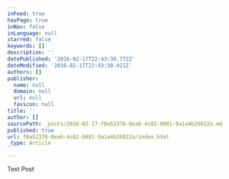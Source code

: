 ```yaml
---
inFeed: true
hasPage: true
inNav: false
inLanguage: null
starred: false
keywords: []
description: ''
datePublished: '2016-02-17T22:43:38.772Z'
dateModified: '2016-02-17T22:43:38.421Z'
authors: []
publisher:
  name: null
  domain: null
  url: null
  favicon: null
title: ''
author: []
sourcePath: _posts/2016-02-17-f0a52376-0ea6-4c02-8081-9a1a4b26022a.md
published: true
url: f0a52376-0ea6-4c02-8081-9a1a4b26022a/index.html
_type: Article

---
```

Test Post